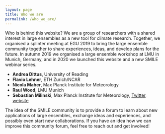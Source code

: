 ```yaml
---
layout: page
title: Who we are
permalink: /who_we_are/
---
```


Who is behind this website? We are a group of researchers with a shared interest in large ensembles as a new tool for climate research. Together, we organised a splinter meeting at EGU 2019 to bring the large ensemble community together to share experiences, ideas, and develop plans for the future.
In autumn 2019 we organised a large ensemble workshop at LMU in Munich, Germany, and in 2020 we launched this website and a new SMILE webinar series.

- **Andrea Dittus**, University of Reading
- **Flavio Lehner**, ETH Zurich/NCAR
- **Nicola Maher**, Max Planck Institute for Meteorology
- **Raul Wood**, LMU Munich
- **Sebastian Milinski**, Max Planck Institute for Meteorology, [Twitter](https://twitter.com/SebMilinski), [website](https://www.mpimet.mpg.de/en/staff/sebastian-milinski/)



The idea of the SMILE community is to provide a forum to learn about new applications of large ensembles, exchange ideas and experiences, and possibly even start new collaborations. If you have an idea how we can improve this community forum, feel free to reach out and get involved!


